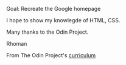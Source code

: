 Goal: Recreate the Google homepage

I hope to show my knowlegde of HTML, CSS.

Many thanks to the Odin Project.

Rhoman

From The Odin Project's [curriculum](http://www.theodinproject.com/courses/web-development-101/lessons/html-css)
